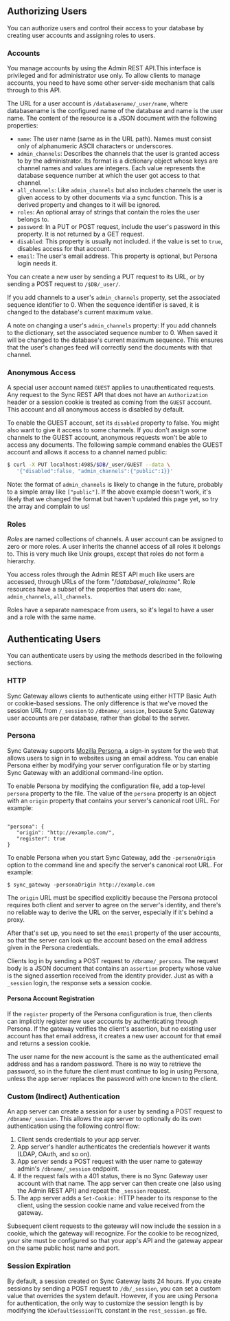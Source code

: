 ## Authorizing Users

You can authorize users and control their access to your database by creating user accounts and assigning roles to users.

### Accounts

You manage accounts by using the Admin REST API.This interface is privileged and for administrator use only. To allow clients to manage accounts, you need to have some other server-side mechanism that calls through to this API.

The URL for a user account is `/databasename/_user/name`, where databasename is the configured name of the database and name is the user name. The content of the resource is a JSON document with the following properties:

* `name`: The user name (same as in the URL path). Names must consist only of alphanumeric ASCII characters or underscores.
* `admin_channels`: Describes the channels that the user is granted access to by the administrator. Its format is a dictionary object whose keys are channel names and values are integers. Each value represents the database sequence number at which the user got access to that channel.
* `all_channels`: Like `admin_channels` but also includes channels the user is given access to by other documents via a sync function. This is a derived property and changes to it will be ignored.
* `roles`: An optional array of strings that contain the roles the user belongs to.
* `password`: In a PUT or POST request, include the user's password in this property. It is not returned by a GET request.
* `disabled`: This property is usually not included. if the value is set to `true`, disables access for that account.
* `email`: The user's email address. This property is optional, but Persona login needs it.

You can create a new user by sending a PUT request to its URL, or by sending a POST request to `/$DB/_user/`. 

If you add channels to a user's `admin_channels` property, set the associated sequence identifier to 0. When the sequence identifier is saved, it is changed to the database's current maximum value.

A note on changing a user's `admin_channels` property: If you add channels to the dictionary, set the associated sequence number to 0. When saved it will be changed to the database's current maximum sequence. This ensures that the user's changes feed will correctly send the documents with that channel.

### Anonymous Access

A special user account named `GUEST` applies to unauthenticated requests. Any request to the Sync REST API that does not have an `Authorization` header or a session cookie is treated as coming from the `GUEST` account. This account and all anonymous access is disabled by default. 

To enable the GUEST account,  set its `disabled` property to false. You might also want to give it access to some channels. If you don't assign some channels to the GUEST account, anonymous requests won't be able to access any documents. The following sample command enables the GUEST account and allows it access to a channel named public:

```sh
$ curl -X PUT localhost:4985/$DB/_user/GUEST --data \
   '{"disabled":false, "admin_channels":{"public":1}}'
```

Note: the format of `admin_channels` is likely to change in the future, probably to a simple array like `["public"]`. If the above example doesn't work, it's likely that we changed the format but haven't updated this page yet, so try the array and complain to us!


### Roles


*Roles* are named collections of channels. A user account can be assigned to zero or more roles. A user inherits the channel access of all roles it belongs to. This is very much like Unix groups, except that roles do not form a hierarchy.

You access roles through the Admin REST API much like users are accessed, through URLs of the form "/_database_/_role/_name_". Role resources have a subset of the properties that users do: `name`, `admin_channels`, `all_channels`.

Roles have a separate namespace from users, so it's legal to have a user and a role with the same name.

## Authenticating Users

You can authenticate users by using the methods described in the following sections.

### HTTP

 Sync Gateway allows clients to authenticate using either HTTP Basic Auth or cookie-based sessions. The only difference is that we've moved the session URL from `/_session` to `/dbname/_session`, because Sync Gateway user accounts are per database, rather than global to the server.

### Persona

Sync Gateway supports [Mozilla Persona](https://developer.mozilla.org/en-US/docs/persona), a sign-in system for the web that allows users to sign in to  websites using an email address. You can enable Persona either by modifying your server configuration file or by starting Sync Gateway with an additional command-line option.

To enable Persona by modifying the configuration file, add a top-level `persona` property to the file. The value of the `persona` property is an object with an `origin` property that contains your server's canonical root URL. For example:

```

"persona": {
   "origin": "http://example.com/",
   "register": true
}
```

To enable Persona when you start Sync Gateway, add the `-personaOrigin` option to the command line and specify the server's canonical root URL. For example:

```
$ sync_gateway -personaOrigin http://example.com
```

The `origin` URL must be specified explicitly because the Persona protocol requires both client and server to agree on the server's identity, and there's no reliable way to derive the URL on the server, especially if it's behind a proxy.

After that's set up, you need to set the `email` property of the user accounts, so that the server can look up the account based on the email address given in the Persona credentials.

Clients log in by sending a POST request to `/dbname/_persona`. The request body is a JSON document that contains an `assertion` property whose value is the signed assertion received from the identity provider. Just as with a `_session` login, the response sets a session cookie.

#### Persona Account Registration

If the `register` property of the Persona configuration is true, then clients can implicitly register new user accounts by authenticating through Persona. If the gateway verifies the client's assertion, but no existing user account has that email address, it creates a new user account for that email and returns a session cookie.

The user name for the new account is the same as the authenticated email address and has a random password. There is no way to retrieve the password, so in the future the client must continue to log in using Persona, unless the app server replaces the password with one known to the client.

### Custom (Indirect) Authentication

An app server can create a session for a user by sending a POST request to `/dbname/_session`. This allows the app server to optionally do its own authentication using the following control flow:

1. Client sends credentials to your app server.
2. App server's handler authenticates the credentials however it wants (LDAP, OAuth, and so on).
3. App server sends a POST request with the user name to gateway admin's `/dbname/_session` endpoint.
4. If the request fails with a 401 status, there is no Sync Gateway user account with that name. The app server can then create one (also using the Admin REST API) and  repeat the `_session` request.
4. The app server adds a `Set-Cookie:` HTTP header to its response to the client, using the session cookie name and value received from the gateway.

Subsequent client requests to the gateway will now include the session in a cookie, which the gateway will recognize. For the cookie to be recognized, your site must be configured so that your app's API and the gateway appear on the same public host name and port.

### Session Expiration

By default, a session created on Sync Gateway lasts 24 hours. If you create sessions by sending a POST request to `/db/_session`, you can set a custom value that overrides the system default. However, if you are using Persona for authentication, the only way to customize the session length is by modifying the `kDefaultSessionTTL` constant in the `rest_session.go` file.  


